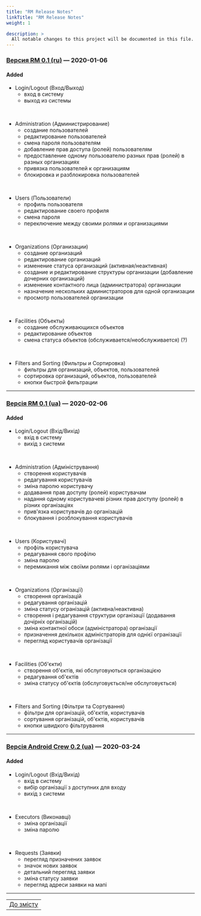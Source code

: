 ```yaml
---
title: "RM Release Notes"
linkTitle: "RM Release Notes"
weight: 1

description: >
  All notable changes to this project will be documented in this file.
---
```


### [Версия RM 0.1 (ru)] &mdash; 2020-01-06
#### Added

- Login/Logout (Вход/Выход)
  - вход в систему
  - выход из системы

<br/>

- Administration (Администрирование)
  - создание пользователей
  - редактирование пользователей
  - смена пароля пользователям
  - добавление прав доступа (ролей) пользователям
  - предоставление одному пользователю разных прав (ролей) в разных организациях
  - привязка пользователей к организациям
  - блокировка и разблокировка пользователей

<br/>

- Users (Пользователи)
  - профиль пользователя
  - редактирование своего профиля
  - смена пароля
  - переключение между своими ролями и организациями

<br/>

- Organizations (Организации)
  - создание организаций
  - редактирование организаций
  - изменение статуса организаций (активная/неактивная)
  - создание и редактирование структуры организации (добавление дочерних организаций)
  - изменение контактного лица (администратора) организации
  - назначение нескольких администраторов для одной организации
  - просмотр пользователей организации

<br/>

- Facilities (Объекты)
  - создание обслуживающихся объектов
  - редактирование объектов
  - смена статуса объектов (обслуживается/необслуживается) (?)

<br/>

- Filters and Sorting (Фильтры и Сортировка)
  - фильтры для организаций, объектов, пользователей
  - сортировка организаций, объектов, пользователей
  - кнопки быстрой фильтрации

___

### [Версія RM 0.1 (ua)] &mdash; 2020-02-06
#### Added

- Login/Logout (Вхід/Вихід)
  - вхід в систему
  - вихід з системи

<br/>

- Administration (Адміністрування)
  - створення користувачів
  - редагування користувачів
  - зміна паролю користувачу
  - додавання прав доступу (ролей) користувачам
  - надання одному користувачеві різних прав доступу (ролей) в різних організаціях
  - прив'язка користувачів до організацій
  - блокування і розблокування користувачів

<br/>

- Users (Користувачі)
  - профіль користувача
  - редагування свого профілю
  - зміна паролю
  - перемикання між своїми ролями і організаціями

<br/>

- Organizations (Організації)
  - створення організацій
  - редагування організацій
  - зміна статусу огранізацій (активна/неактивна)
  - створення і редагування структури організації (додавання дочірніх організацій)
  - зміна контактної обоси (адміністратора) організації
  - призначення декількох адміністраторів для однієї огранізації
  - перегляд користувачів організації

<br/>

- Facilities (Об'єкти)
  - створення об'єктів, які обслуговуються організацією
  - редагування об'єктів
  - зміна статусу об'єктів (обслуговується/не обслуговується)

<br/>

- Filters and Sorting (Фільтри та Сортування)
  - фільтри для організацій, об'єктів, користувачів
  - сортування організацій, об'єктів, користувачів
  - кнопки швидкого фільтрування
___

### [Версiя Android Crew 0.2 (ua)] &mdash; 2020-03-24
#### Added

- Login/Logout (Вхід/Вихід)
  - вхід в систему
  - вибір організації з доступних для входу
  - вихід з системи

<br/>

- Executors (Виконавці)
  - зміна організації
  - зміна паролю

<br/>

- Requests (Заявки)
  - перегляд призначених заявок
  - значок нових заявок
  - детальний перегляд заявки
  - зміна статусу заявки
  - перегляд адреси заявки на мапі
___
| |
|-|
| [До змісту](/home) |

[Версия RM 0.1 (ru)]: https://gitlab.rmsoft.io/rm-soft/rm-api/commits/release-0.1
[Версія RM 0.1 (ua)]: https://gitlab.rmsoft.io/rm-soft/rm-api/commits/release-0.1
[Версiя Android Crew 0.2 (ua)]: https://gitlab.rmsoft.io/rm-soft/rm-android-resources
